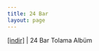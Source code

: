 ```yaml
---
title: 24 Bar
layout: page
---
```

<a href="https://cloud.mail.ru/public/b12853ebfdbe/24%20Bar%20Complation%20Album" target="_blank">[indir]</a> | 24 Bar Tolama Albüm

